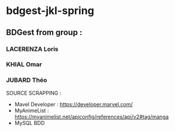# bdgest-jkl-spring

## BDGest from group : 
### LACERENZA Loris
### KHIAL Omar 
### JUBARD Théo

SOURCE SCRAPPING : 
- Mavel Developer : https://developer.marvel.com/
- MyAnimeList : https://myanimelist.net/apiconfig/references/api/v2#tag/manga
- MySQL BDD

